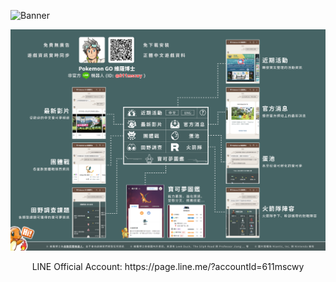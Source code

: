 ![Banner](https://repository-images.githubusercontent.com/328203445/5834e523-66ae-4804-bd64-25f90b6b1a3a)

![Willow Feature](https://raw.githubusercontent.com/pmgo-professor-willow/line-chatbot/main/doc/features.png)

<p align="center">
  LINE Official Account: https://page.line.me/?accountId=611mscwy
</p>
